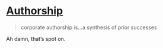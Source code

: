 # [Authorship](https://www.baldurbjarnason.com/2023/authorship/)

> corporate authorship is…a synthesis of prior successes

Ah damn, that’s spot on.
